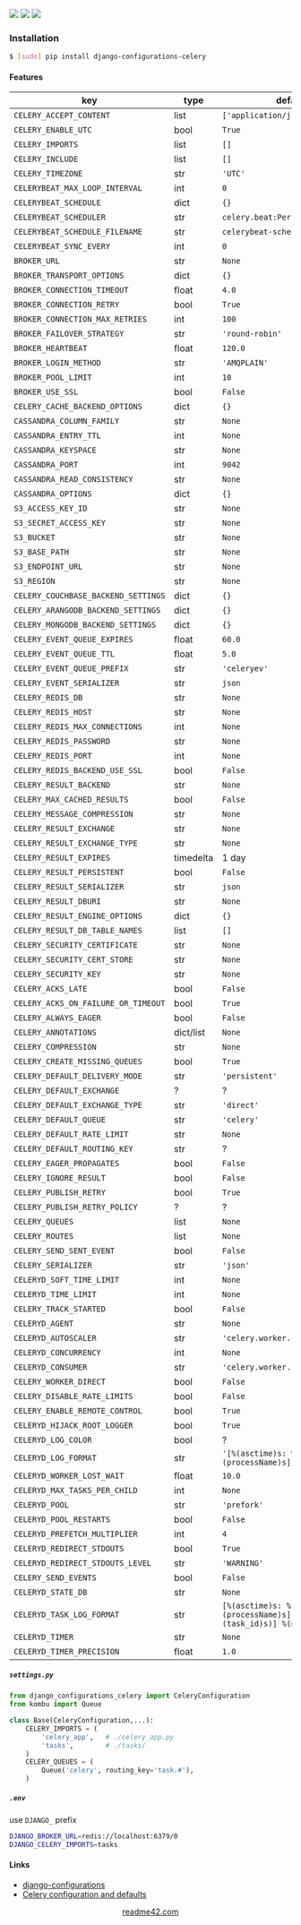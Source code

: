 <!--
https://readme42.com
-->


[![](https://img.shields.io/pypi/v/django-configurations-celery.svg?maxAge=3600)](https://pypi.org/project/django-configurations-celery/)
[![](https://img.shields.io/badge/License-Unlicense-blue.svg?longCache=True)](https://unlicense.org/)
[![](https://github.com/andrewp-as-is/django-configurations-celery.py/workflows/tests42/badge.svg)](https://github.com/andrewp-as-is/django-configurations-celery.py/actions)

### Installation
```bash
$ [sudo] pip install django-configurations-celery
```

#### Features
key | type | default value
-|-|-
`CELERY_ACCEPT_CONTENT` | list | `['application/json']`
`CELERY_ENABLE_UTC` | bool | `True`
`CELERY_IMPORTS` | list | `[]`
`CELERY_INCLUDE` | list | `[]`
`CELERY_TIMEZONE` | str | `'UTC'`
`CELERYBEAT_MAX_LOOP_INTERVAL` | int | `0`
`CELERYBEAT_SCHEDULE` | dict | `{}`
`CELERYBEAT_SCHEDULER` | str | `celery.beat:PersistentScheduler`
`CELERYBEAT_SCHEDULE_FILENAME` | str | `celerybeat-schedule`
`CELERYBEAT_SYNC_EVERY` | int | `0`
`BROKER_URL` | str | `None`
`BROKER_TRANSPORT_OPTIONS` | dict | `{}`
`BROKER_CONNECTION_TIMEOUT` | float | `4.0`
`BROKER_CONNECTION_RETRY` | bool | `True`
`BROKER_CONNECTION_MAX_RETRIES` | int | `100`
`BROKER_FAILOVER_STRATEGY` | str | `'round-robin'`
`BROKER_HEARTBEAT` | float | `120.0`
`BROKER_LOGIN_METHOD` | str | `'AMQPLAIN'`
`BROKER_POOL_LIMIT` | int | `10`
`BROKER_USE_SSL` | bool | `False`
`CELERY_CACHE_BACKEND_OPTIONS` | dict | `{}`
`CASSANDRA_COLUMN_FAMILY` | str | `None`
`CASSANDRA_ENTRY_TTL` | int | `None`
`CASSANDRA_KEYSPACE` | str | `None`
`CASSANDRA_PORT` | int | `9042`
`CASSANDRA_READ_CONSISTENCY` | str | `None`
`CASSANDRA_OPTIONS` | dict | `{}`
`S3_ACCESS_KEY_ID` | str | `None`
`S3_SECRET_ACCESS_KEY` | str | `None`
`S3_BUCKET` | str | `None`
`S3_BASE_PATH` | str | `None`
`S3_ENDPOINT_URL` | str | `None`
`S3_REGION` | str | `None`
`CELERY_COUCHBASE_BACKEND_SETTINGS` | dict | `{}`
`CELERY_ARANGODB_BACKEND_SETTINGS` | dict | `{}`
`CELERY_MONGODB_BACKEND_SETTINGS` | dict | `{}`
`CELERY_EVENT_QUEUE_EXPIRES` | float | `60.0`
`CELERY_EVENT_QUEUE_TTL` | float | `5.0`
`CELERY_EVENT_QUEUE_PREFIX` | str | `'celeryev'`
`CELERY_EVENT_SERIALIZER` | str | `json`
`CELERY_REDIS_DB` | str | `None`
`CELERY_REDIS_HOST` | str | `None`
`CELERY_REDIS_MAX_CONNECTIONS` | int | `None`
`CELERY_REDIS_PASSWORD` | str | `None`
`CELERY_REDIS_PORT` | int | `None`
`CELERY_REDIS_BACKEND_USE_SSL` | bool | `False`
`CELERY_RESULT_BACKEND` | str | `None`
`CELERY_MAX_CACHED_RESULTS` | bool | `False`
`CELERY_MESSAGE_COMPRESSION` | str | `None`
`CELERY_RESULT_EXCHANGE` | str | `None`
`CELERY_RESULT_EXCHANGE_TYPE` | str | `None`
`CELERY_RESULT_EXPIRES` | timedelta | 1 day
`CELERY_RESULT_PERSISTENT` | bool | `False`
`CELERY_RESULT_SERIALIZER` | str | `json`
`CELERY_RESULT_DBURI` | str | `None`
`CELERY_RESULT_ENGINE_OPTIONS` | dict | `{}`
`CELERY_RESULT_DB_TABLE_NAMES` | list | `[]`
`CELERY_SECURITY_CERTIFICATE` | str | `None`
`CELERY_SECURITY_CERT_STORE` | str | `None`
`CELERY_SECURITY_KEY` | str | `None`
`CELERY_ACKS_LATE` | bool | `False`
`CELERY_ACKS_ON_FAILURE_OR_TIMEOUT` | bool | `True`
`CELERY_ALWAYS_EAGER` | bool | `False`
`CELERY_ANNOTATIONS` | dict/list | `None`
`CELERY_COMPRESSION` | str | `None`
`CELERY_CREATE_MISSING_QUEUES` | bool | `True`
`CELERY_DEFAULT_DELIVERY_MODE` | str | `'persistent'`
`CELERY_DEFAULT_EXCHANGE` | ? | ?
`CELERY_DEFAULT_EXCHANGE_TYPE` | str | `'direct'`
`CELERY_DEFAULT_QUEUE` | str | `'celery'`
`CELERY_DEFAULT_RATE_LIMIT` | str | `None`
`CELERY_DEFAULT_ROUTING_KEY` | str | ?
`CELERY_EAGER_PROPAGATES` | bool | `False`
`CELERY_IGNORE_RESULT` | bool | `False`
`CELERY_PUBLISH_RETRY` | bool | `True`
`CELERY_PUBLISH_RETRY_POLICY` | ? | ?
`CELERY_QUEUES` | list | `None`
`CELERY_ROUTES` | list | `None`
`CELERY_SEND_SENT_EVENT` | bool | `False`
`CELERY_SERIALIZER` | str | `'json'`
`CELERYD_SOFT_TIME_LIMIT` | int | `None`
`CELERYD_TIME_LIMIT` | int | `None`
`CELERY_TRACK_STARTED` | bool | `False`
`CELERYD_AGENT` | str | `None`
`CELERYD_AUTOSCALER` | str | `'celery.worker.autoscale:Autoscaler'`
`CELERYD_CONCURRENCY` | int | `None`
`CELERYD_CONSUMER` | str | `'celery.worker.consumer:Consumer'`
`CELERY_WORKER_DIRECT` | bool | `False`
`CELERY_DISABLE_RATE_LIMITS` | bool | `False`
`CELERY_ENABLE_REMOTE_CONTROL` | bool | `True`
`CELERYD_HIJACK_ROOT_LOGGER` | bool | `True`
`CELERYD_LOG_COLOR` | bool | ?
`CELERYD_LOG_FORMAT` | str | `'[%(asctime)s: %(levelname)s/%(processName)s] %(message)s'`
`CELERYD_WORKER_LOST_WAIT` | float | `10.0`
`CELERYD_MAX_TASKS_PER_CHILD` | int | `None`
`CELERYD_POOL` | str | `'prefork'`
`CELERYD_POOL_RESTARTS` | bool | `False`
`CELERYD_PREFETCH_MULTIPLIER` | int | `4`
`CELERYD_REDIRECT_STDOUTS` | bool | `True`
`CELERYD_REDIRECT_STDOUTS_LEVEL` | str | `'WARNING'`
`CELERY_SEND_EVENTS` | bool | `False`
`CELERYD_STATE_DB` | str | `None`
`CELERYD_TASK_LOG_FORMAT` | str | `[%(asctime)s: %(levelname)s/%(processName)s][%(task_name)s(%(task_id)s)] %(message)s`
`CELERYD_TIMER` | str | `None`
`CELERYD_TIMER_PRECISION` | float | `1.0`

##### `settings.py`
```python
from django_configurations_celery import CeleryConfiguration
from kombu import Queue

class Base(CeleryConfiguration,...):
    CELERY_IMPORTS = (
        'celery_app',   # ./celery_app.py
        'tasks',        # ./tasks/
    )
    CELERY_QUEUES = (
        Queue('celery', routing_key='task.#'),
    )
```

##### `.env`
use `DJANGO_` prefix
```bash
DJANGO_BROKER_URL=redis://localhost:6379/0
DJANGO_CELERY_IMPORTS=tasks
```

#### Links
+   [django-configurations](https://github.com/jazzband/django-configurations)
+   [Celery configuration and defaults](https://docs.celeryproject.org/en/latest/userguide/configuration.html)

<p align="center">
    <a href="https://readme42.com/">readme42.com</a>
</p>
